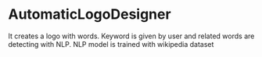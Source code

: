 # AutomaticLogoDesigner
It creates a logo with words. Keyword is given by user and related words are detecting with NLP. NLP model is trained with wikipedia dataset
